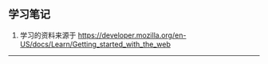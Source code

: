 ## 学习笔记
1. 学习的资料来源于 https://developer.mozilla.org/en-US/docs/Learn/Getting_started_with_the_web
---
